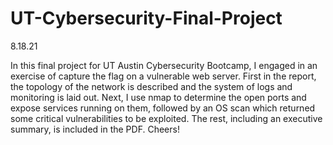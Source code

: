 # UT-Cybersecurity-Final-Project

8.18.21

In this final project for UT Austin Cybersecurity Bootcamp, I engaged in an exercise of capture the flag on a vulnerable web server. First in the report, the topology of the network is described and the system of logs and monitoring is laid out. Next, I use nmap to determine the open ports and expose services running on them, followed by an OS scan which returned some critical vulnerabilities to be exploited. The rest, including an executive summary, is included in the PDF. Cheers!
